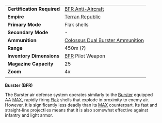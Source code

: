 |                            |                                                                                       |
| -------------------------- | ------------------------------------------------------------------------------------- |
| **Certification Required** | [BFR Anti-Aircraft](../certifications/BFR_Anti-Aircraft.md)                           |
| **Empire**                 | [Terran Republic](../factions/Terran_Republic.md)                                          |
| **Primary Mode**           | Flak shells                                                                           |
| **Secondary Mode**         | \-                                                                                    |
| **Ammunition**             | [Colossus Dual Burster Ammunition](../ammunition/Colossus_Dual_Burster_Ammunition.md) |
| **Range**                  | 450m (?)                                                                              |
| **Inventory Dimensions**   | [BFR](../vehicles/BattleFrame_Robotics.md) Pilot Weapon                               |
| **Magazine Capacity**      | 25                                                                                    |
| **Zoom**                   | 4x                                                                                    |
|                            |                                                                                       |

**Burster (BFR)**

The Burster air defense system operates similarly to the
[Burster](../armor/Burster.md) equipped AA
[MAX](../armor/Mechanized_Assault_Exo-Suit.md), rapidly firing
[Flak](../weapons/Flak.md) shells that explode in proximity to enemy air.
However, it is significantly less deadly than its
[MAX](../armor/Mechanized_Assault_Exo-Suit.md) counterpart. Its fast and
straight-line projectiles means that it is also somewhat effective against
infantry and light armor.

